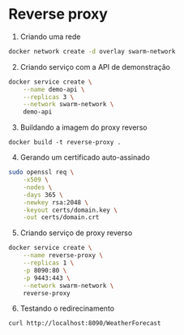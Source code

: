 # Reverse proxy

1. Criando uma rede

``` bash
docker network create -d overlay swarm-network
```

2. Criando serviço com a API de demonstração

``` bash
docker service create \
    --name demo-api \
    --replicas 3 \
    --network swarm-network \
    demo-api
```

3. Buildando a imagem do proxy reverso

```
docker build -t reverse-proxy .
```

4. Gerando um certificado auto-assinado

``` bash
sudo openssl req \
    -x509 \
    -nodes \
    -days 365 \
    -newkey rsa:2048 \
    -keyout certs/domain.key \
    -out certs/domain.crt
```

5. Criando serviço de proxy reverso

``` bash
docker service create \
    --name reverse-proxy \
    --replicas 1 \
    -p 8090:80 \
    -p 9443:443 \
    --network swarm-network \
    reverse-proxy
```

6. Testando o redirecinamento

```
curl http://localhost:8090/WeatherForecast
```